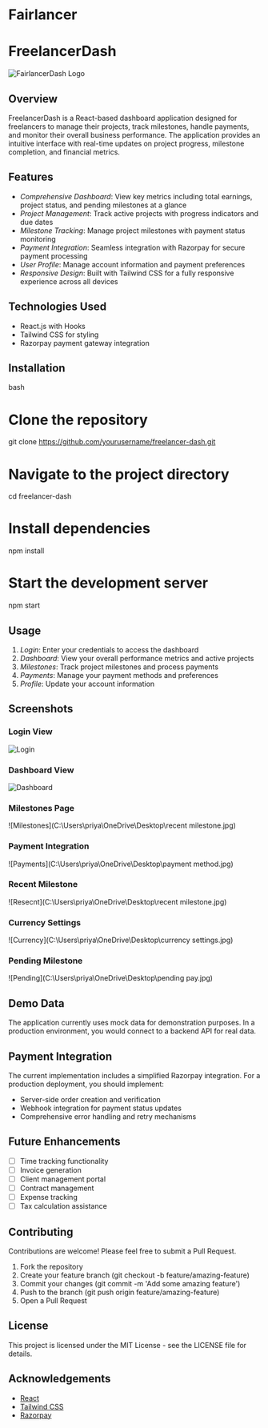 # Fairlancer
# FreelancerDash

![FairlancerDash Logo](C:\Users\priya\OneDrive\Desktop\fairlancer.jpg)

## Overview
FreelancerDash is a React-based dashboard application designed for freelancers to manage their projects, track milestones, handle payments, and monitor their overall business performance. The application provides an intuitive interface with real-time updates on project progress, milestone completion, and financial metrics.

## Features
- *Comprehensive Dashboard*: View key metrics including total earnings, project status, and pending milestones at a glance
- *Project Management*: Track active projects with progress indicators and due dates
- *Milestone Tracking*: Manage project milestones with payment status monitoring
- *Payment Integration*: Seamless integration with Razorpay for secure payment processing
- *User Profile*: Manage account information and payment preferences
- *Responsive Design*: Built with Tailwind CSS for a fully responsive experience across all devices

## Technologies Used
- React.js with Hooks
- Tailwind CSS for styling
- Razorpay payment gateway integration

## Installation

bash
# Clone the repository
git clone https://github.com/yourusername/freelancer-dash.git

# Navigate to the project directory
cd freelancer-dash

# Install dependencies
npm install

# Start the development server
npm start


## Usage

1. *Login*: Enter your credentials to access the dashboard
2. *Dashboard*: View your overall performance metrics and active projects
3. *Milestones*: Track project milestones and process payments
4. *Payments*: Manage your payment methods and preferences
5. *Profile*: Update your account information

## Screenshots

### Login View
![Login](C:\Users\priya\OneDrive\Desktop\login.jpg)

### Dashboard View
![Dashboard](C:\Users\priya\OneDrive\Desktop\dashboard.jpg)

### Milestones Page
![Milestones](C:\Users\priya\OneDrive\Desktop\recent milestone.jpg)

### Payment Integration
![Payments](C:\Users\priya\OneDrive\Desktop\payment method.jpg)

### Recent Milestone
![Resecnt](C:\Users\priya\OneDrive\Desktop\recent milestone.jpg)

### Currency Settings
![Currency](C:\Users\priya\OneDrive\Desktop\currency settings.jpg)

### Pending Milestone
![Pending](C:\Users\priya\OneDrive\Desktop\pending pay.jpg)


## Demo Data
The application currently uses mock data for demonstration purposes. In a production environment, you would connect to a backend API for real data.

## Payment Integration
The current implementation includes a simplified Razorpay integration. For a production deployment, you should implement:
- Server-side order creation and verification
- Webhook integration for payment status updates
- Comprehensive error handling and retry mechanisms

## Future Enhancements
- [ ] Time tracking functionality
- [ ] Invoice generation
- [ ] Client management portal
- [ ] Contract management
- [ ] Expense tracking
- [ ] Tax calculation assistance

## Contributing
Contributions are welcome! Please feel free to submit a Pull Request.

1. Fork the repository
2. Create your feature branch (git checkout -b feature/amazing-feature)
3. Commit your changes (git commit -m 'Add some amazing feature')
4. Push to the branch (git push origin feature/amazing-feature)
5. Open a Pull Request

## License
This project is licensed under the MIT License - see the LICENSE file for details.

## Acknowledgements
- [React](https://reactjs.org/)
- [Tailwind CSS](https://tailwindcss.com/)
- [Razorpay](https://razorpay.com/)
